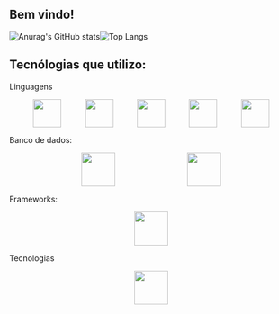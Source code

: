 ## Bem vindo!
![Anurag's GitHub stats](https://github-readme-stats.vercel.app/api?username=elcioangelo&show_icons=true&theme=dark)![Top Langs](https://github-readme-stats.vercel.app/api/top-langs/?username=elcioangelo&layout=compact)


## Tecnólogias que utilizo:  

Linguagens

<div style="display: flex; justify-content: space-evenly;">
  <img src="https://cdn.jsdelivr.net/gh/devicons/devicon@latest/icons/go/go-original-wordmark.svg" height="50" />
  <img src="https://cdn.jsdelivr.net/gh/devicons/devicon@latest/icons/python/python-original.svg" height="50" />
  <img src="https://cdn.jsdelivr.net/gh/devicons/devicon@latest/icons/java/java-original-wordmark.svg" height="50"/>
  <img src="https://cdn.jsdelivr.net/gh/devicons/devicon@latest/icons/javascript/javascript-original.svg" height="50"/>
  <img src="https://cdn.jsdelivr.net/gh/devicons/devicon@latest/icons/typescript/typescript-original.svg" height="50"/>
</div>

Banco de dados:

<div style="display: flex; justify-content: space-evenly;">
<img src="https://cdn.jsdelivr.net/gh/devicons/devicon@latest/icons/postgresql/postgresql-original-wordmark.svg" height="60" />
<img src="https://cdn.jsdelivr.net/gh/devicons/devicon@latest/icons/mysql/mysql-original-wordmark.svg" height="60" />          
</div>

Frameworks:
<div style="display: flex; justify-content: space-evenly;">
<img src="https://cdn.jsdelivr.net/gh/devicons/devicon@latest/icons/spring/spring-original-wordmark.svg" height="60"/>
</div>

Tecnologias
<div style="display: flex; justify-content: space-evenly;">
<img src="https://cdn.jsdelivr.net/gh/devicons/devicon@latest/icons/linux/linux-original.svg" height="60" />
</div>
          


          
          
          
          
          
          
          
          
          
          
          
          
          
          
